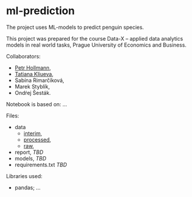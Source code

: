 # ml-prediction
The project uses ML-models to predict penguin species.

This project was prepared for the course Data-X – applied data analytics models in real world tasks, Prague University of Economics and Business.

Collaborators:
- [Petr Hollmann](https://github.com/phollmann1997/),
- [Tatiana Kliueva](https://github.com/tatianaklyueva/),
- Sabína Rimarčíková, 
- Marek Styblík,
- Ondṙej Šesták.

Notebook is based on:
...

Files:
* data
  - [interim](https://github.com/tatianaklyueva/ml-prediction/blob/main/data/interim.csv), 
  - [processed](https://github.com/tatianaklyueva/ml-prediction/tree/main/data/processed),
  - [raw](https://github.com/tatianaklyueva/ml-prediction/blob/main/data/raw.xlsx),
* report, *TBD*
* models, *TBD*
* requirements.txt *TBD*

Libraries used:
- pandas; ...
